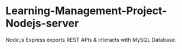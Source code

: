 # Learning-Management-Project-Nodejs-server
Node.js Express exports REST APIs & interacts with MySQL Database.
